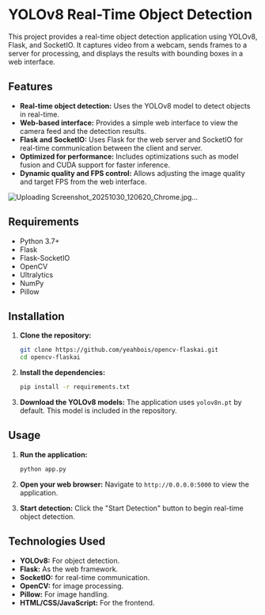 # YOLOv8 Real-Time Object Detection

This project provides a real-time object detection application using YOLOv8, Flask, and SocketIO. It captures video from a webcam, sends frames to a server for processing, and displays the results with bounding boxes in a web interface.

## Features

- **Real-time object detection:** Uses the YOLOv8 model to detect objects in real-time.
- **Web-based interface:** Provides a simple web interface to view the camera feed and the detection results.
- **Flask and SocketIO:** Uses Flask for the web server and SocketIO for real-time communication between the client and server.
- **Optimized for performance:** Includes optimizations such as model fusion and CUDA support for faster inference.
- **Dynamic quality and FPS control:** Allows adjusting the image quality and target FPS from the web interface.

![Uploading Screenshot_20251030_120620_Chrome.jpg…]()


## Requirements

- Python 3.7+
- Flask
- Flask-SocketIO
- OpenCV
- Ultralytics
- NumPy
- Pillow

## Installation

1. **Clone the repository:**
   ```bash
   git clone https://github.com/yeahbois/opencv-flaskai.git
   cd opencv-flaskai
   ```

2. **Install the dependencies:**
   ```bash
   pip install -r requirements.txt
   ```

3. **Download the YOLOv8 models:**
   The application uses `yolov8n.pt` by default. This model is included in the repository.

## Usage

1. **Run the application:**
   ```bash
   python app.py
   ```

2. **Open your web browser:**
   Navigate to `http://0.0.0.0:5000` to view the application.

3. **Start detection:**
   Click the "Start Detection" button to begin real-time object detection.

## Technologies Used

- **YOLOv8:** For object detection.
- **Flask:** As the web framework.
- **SocketIO:** for real-time communication.
- **OpenCV:** for image processing.
- **Pillow:** For image handling.
- **HTML/CSS/JavaScript:** For the frontend.
